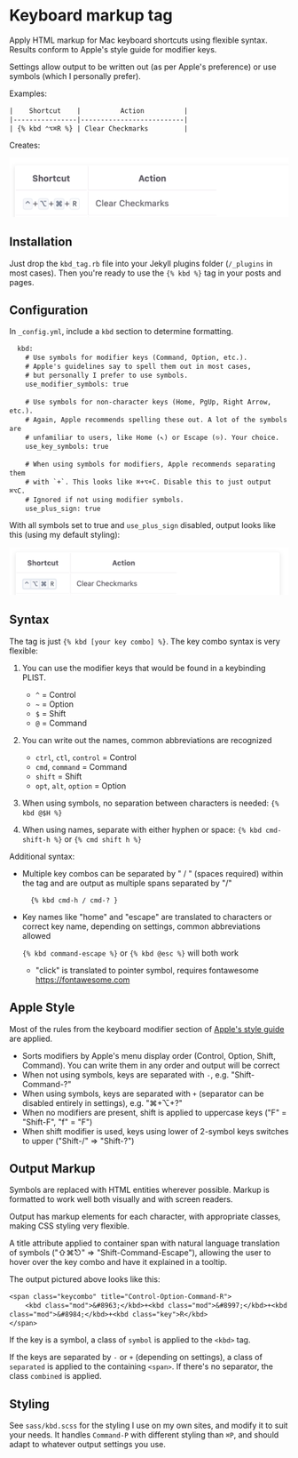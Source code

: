 # Keyboard markup tag

Apply HTML markup for Mac keyboard shortcuts using flexible syntax. Results conform to Apple's style guide for modifier keys.

Settings allow output to be written out (as per Apple's preference) or use symbols (which I personally prefer).

Examples:

    |    Shortcut    |          Action          |
    |----------------|--------------------------|
    | {% kbd ⌃⌥⌘R %} | Clear Checkmarks         |

Creates:

![](symbolsplus.png)

## Installation

Just drop the `kbd_tag.rb` file into your Jekyll plugins folder (`/_plugins` in most cases). Then you're ready to use the `{% kbd %}` tag in your posts and pages.

## Configuration

In `_config.yml`, include a `kbd` section to determine formatting.

      kbd:
        # Use symbols for modifier keys (Command, Option, etc.). 
        # Apple's guidelines say to spell them out in most cases, 
        # but personally I prefer to use symbols.
        use_modifier_symbols: true

        # Use symbols for non-character keys (Home, PgUp, Right Arrow, etc.). 
        # Again, Apple recommends spelling these out. A lot of the symbols are 
        # unfamiliar to users, like Home (↖) or Escape (⎋). Your choice.
        use_key_symbols: true

        # When using symbols for modifiers, Apple recommends separating them 
        # with `+`. This looks like ⌘+⌥+C. Disable this to just output ⌘⌥C. 
        # Ignored if not using modifier symbols.
        use_plus_sign: true

With all symbols set to true and `use_plus_sign` disabled, output looks like this (using my default styling):

![](symbolsonly.png)


## Syntax

The tag is just `{% kbd [your key combo] %}`. The key combo syntax is very flexible:

1. You can use the modifier keys that would be found in a keybinding PLIST.
    
    - `^` = Control
    - `~` = Option
    - `$` = Shift
    - `@` = Command
2. You can write out the names, common abbreviations are recognized
    
    - `ctrl`, `ctl`, `control` = Control
    - `cmd`, `command` = Command
    - `shift` = Shift
    - `opt`, `alt`, `option` = Option

3. When using symbols, no separation between characters is needed: `{% kbd @$H %}`
4. When using names, separate with either hyphen or space: `{% kbd cmd-shift-h %}` or `{% cmd shift h %}`

Additional syntax:

* Multiple key combos can be separated by " / " (spaces required) within the tag and are output as multiple spans separated by "/"
    
        {% kbd cmd-h / cmd-? }
* Key names like "home" and "escape" are translated to characters or correct key name, depending on settings, common abbreviations allowed
        
    `{% kbd command-escape %}` or `{% kbd @esc %}` will both work

    * "click" is translated to pointer symbol, requires fontawesome <https://fontawesome.com>

## Apple Style

Most of the rules from the keyboard modifier section of [Apple's style guide](https://help.apple.com/applestyleguide/) are applied.

* Sorts modifiers by Apple's menu display order (Control, Option, Shift, Command). You can write them in any order and output will be correct
* When not using symbols, keys are separated with `-`, e.g. "Shift-Command-?"
* When using symbols, keys are separated with `+` (separator can be disabled entirely in settings), e.g. "⌘+⌥+?"
* When no modifiers are present, shift is applied to uppercase keys ("F" = "Shift-F", "f" = "F")
* When shift modifier is used, keys using lower of 2-symbol keys switches to upper ("Shift-/" => "Shift-?")

## Output Markup

Symbols are replaced with HTML entities wherever possible. Markup is formatted to work well both visually and with screen readers.

Output has markup elements for each character, with appropriate classes, making CSS styling very flexible.

A title attribute applied to container span with natural language translation of symbols ("⇧⌘⎋" => "Shift-Command-Escape"), allowing the user to hover over the key combo and have it explained in a tooltip.

The output pictured above looks like this: 

    <span class="keycombo" title="Control-Option-Command-R">
        <kbd class="mod">&#8963;</kbd>+<kbd class="mod">&#8997;</kbd>+<kbd class="mod">&#8984;</kbd>+<kbd class="key">R</kbd>
    </span>

If the key is a symbol, a class of `symbol` is applied to the `<kbd>` tag.

If the keys are separated by `-` or `+` (depending on settings), a class of `separated` is applied to the containing `<span>`. If there's no separator, the class `combined` is applied.

## Styling

See `sass/kbd.scss` for the styling I use on my own sites, and modify it to suit your needs. It handles `Command-P` with different styling than `⌘P`, and should adapt to whatever output settings you use.
